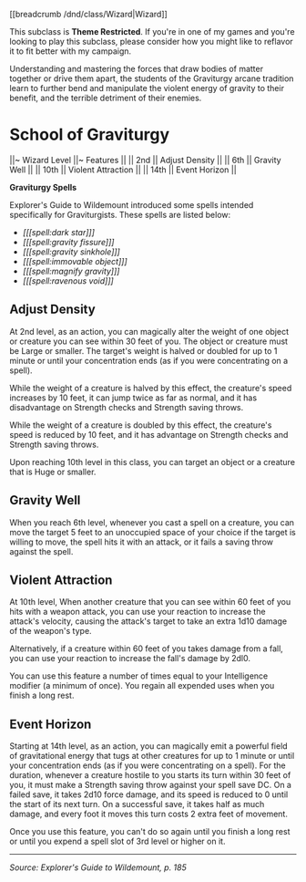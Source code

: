 [[breadcrumb /dnd/class/Wizard|Wizard]]

<div class="theme-restricted" markdown="1">

This subclass is **Theme Restricted**. If you're in one of my games and you're looking to play this subclass, please consider how you might like to reflavor it to fit better with my campaign. 

</div>

Understanding and mastering the forces that draw bodies of matter together or drive them apart, the students of the Graviturgy arcane tradition learn to further bend and manipulate the violent energy of gravity to their benefit, and the terrible detriment of their enemies.

# School of Graviturgy

||~ Wizard Level ||~ Features ||
|| 2nd || Adjust Density ||
|| 6th || Gravity Well ||
|| 10th || Violent Attraction ||
|| 14th || Event Horizon ||

<div class="phb-sidebar" markdown="1">

**Graviturgy Spells**

Explorer's Guide to Wildemount introduced some spells intended specifically for Graviturgists. These spells are listed below: 

* _[[[spell:dark star]]]_
* _[[[spell:gravity fissure]]]_
* _[[[spell:gravity sinkhole]]]_
* _[[[spell:immovable object]]]_
* _[[[spell:magnify gravity]]]_
* _[[[spell:ravenous void]]]_

</div>

## Adjust Density

At 2nd level, as an action, you can magically alter the weight of one object or creature you can see within 30 feet of you. The object or creature must be Large or smaller. The target's weight is halved or doubled for up to 1 minute or until your concentration ends (as if you were concentrating on a spell).

While the weight of a creature is halved by this effect, the creature's speed increases by 10 feet, it can jump twice as far as normal, and it has disadvantage on Strength checks and Strength saving throws.

While the weight of a creature is doubled by this effect, the creature's speed is reduced by 10 feet, and it has advantage on Strength checks and Strength saving throws.

Upon reaching 10th level in this class, you can target an object or a creature that is Huge or smaller.

## Gravity Well

When you reach 6th level, whenever you cast a spell on a creature, you can move the target 5 feet to an unoccupied space of your choice if the target is willing to move, the spell hits it with an attack, or it fails a saving throw against the spell.

## Violent Attraction

At 10th level, When another creature that you can see within 60 feet of you hits with a weapon attack, you can use your reaction to increase the attack's velocity, causing the attack's target to take an extra 1d10 damage of the weapon's type.

Alternatively, if a creature within 60 feet of you takes damage from a fall, you can use your reaction to increase the fall's damage by 2dl0.

You can use this feature a number of times equal to your Intelligence modifier (a minimum of once). You regain all expended uses when you finish a long rest.

## Event Horizon

Starting at 14th level, as an action, you can magically emit a powerful field of gravitational energy that tugs at other creatures for up to 1 minute or until your concentration ends (as if you were concentrating on a spell). For the duration, whenever a creature hostile to you starts its turn within 30 feet of you, it must make a Strength saving throw against your spell save DC. On a failed save, it takes 2d10 force damage, and its speed is reduced to 0 until the start of its next turn. On a successful save, it takes half as much damage, and every foot it moves this turn costs 2 extra feet of movement.

Once you use this feature, you can't do so again until you finish a long rest or until you expend a spell slot of 3rd level or higher on it.

----

*Source: Explorer's Guide to Wildemount, p. 185*
